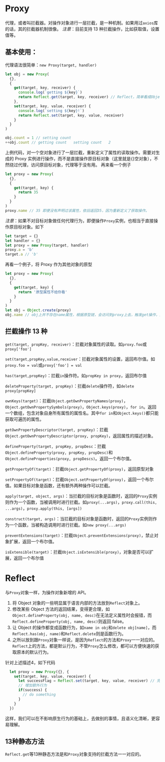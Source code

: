 # Proxy

代理，或者叫拦截器。对操作对象进行一层拦截，是一种机制。如果用过`axios`库的话，其的拦截器机制很像。
_注意_：目前支持 13 种拦截操作，比如获取值，设置值等。

## 基本使用：

代理语法很简单：`new Proxy(target, handler)`

```js
let obj = new Proxy(
  {},
  {
    get(target, key, receiver) {
      console.log(`getting ${key}`)
      return Reflect.get(target, key, receiver) // Reflect，简单看成Object对象的映射，可以使用Object的方法。Proxy支持的拦截方法，都可以在Reflect上找到并使用。
    },
    set(target, key, value, receiver) {
      console.log(`setting ${key}!`)
      return Reflect.set(target, key, value, receiver)
    }
  }
)

obj.count = 1 // setting count
++obj.count // getting count   setting count   2
```

上例代码，对一个空对象进行了一层拦截，重新定义了属性的读取操作。需要对生成的 Proxy 实例进行操作，而不是直接操作原目标对象（这里就是{}空对象），不然绕过代理，访问原目标对象，代理等于没有用。
再来看一个例子

```js
let proxy = new Proxy(
  {},
  {
    get(target, key) {
      return 35
    }
  }
)
proxy.name // 35 即便没有声明过该属性，依旧返回35，因为重新定义了获取操作。
```

_注意_：如果不对目标对象做任何代理行为，即便操作`Proxy`实例，也相当于直接操作原目标对象。如下

```js
let target = {}
let handler = {}
let proxy = new Proxy(target, handler)
proxy.a = 'b'
target.a // 'b'
```

再看一个例子，将 Proxy 作为其他对象的原型

```js
let proxy = new Proxy(
  {},
  {
    get(target, key) {
      return '原型属性不给你看'
    }
  }
)
let obj = Object.create(proxy)
obj.name // obj上并不存在name属性，根据原型链，会访问到proxy上去，触发get操作，返回 `原型属性不给你看`
```

## 拦截操作 13 种

`get(target, propKey, receiver)`：拦截对象属性的读取。如`proxy.foo`或`proxy['foo']`

`set(target,propKey,value,receiver`：拦截对象属性的设置，返回布尔值。如`proxy.foo = val`或`proxy['foo'] = val`

`has(target,propKey)`：拦截`in`操作符。如`propKey in proxy`，返回布尔值

`deleteProperty(target, propKey)`：拦截`delete`操作符，如`delete proxy[propKey]`

`ownKeys(target)`：拦截`Object.getOwnPropertyNames(proxy)`，`Object.getOwnPropertySymbols(proxy)`，`Object.keys(proxy)`，`for in`。返回一个数组，包含对象自身所有属性的属性名。其中`for in`和`Object.keys()`都只能获取可遍历的属性。

`getOwnPropertyDescriptor(target, propKey)`：拦截`Object.getOwnPropertyDescriptor(proxy, propKey)`，返回属性的描述对象。

`defineProperty(target, propKey, propDesc`：拦截`Object.defineProperty(proxy, propKey, propDesc)`和`Object.defineProperties(proxy, propDescs)`。返回一个布尔值。

`getPropertyOf(target)`：拦截`Object.getPropertyOf(proxy)`，返回原型对象

`setPropertyOf(target)`：拦截`Object.setPropertyOf(proxy)`，返回一个布尔值。如果目标对象是函数，还有额外两种操作可以拦截。

`apply(target, object, args)`：当拦截的目标对象是函数时，返回的`Proxy`实例则作为一个函数，当被调用时进行拦截。如`proxy(...args)`，`proxy.call(this, ...args)`，`proxy.apply(this, [args])`

`construct(target, args)`：当拦截的目标对象是函数时，返回的`Proxy`实例则作为一个函数，当被构造调用时进行拦截。如`new proxy(...args)`

`preventExtensions(target)`：拦截`Object.preventExtensions(proxy)`，禁止对象扩展，返回一个布尔值。

`isExtensible(target)`：拦截`Object.isExtensible(proxy)`，对象是否可以扩展，返回一个布尔值

# Reflect

与`Proxy`对象一样，为操作对象新增的 API。

1.  将 Object 对象的一些明显属于语言内部的方法放到`Reflect`对象上。
2.  修改某些 Object 方法的返回结果，变得更合理，如`Object.defineProperty(obj, name, desc)`在无法定义属性时会报错，而`Reflect.defineProperty(obj, name, desc)`则返回 false。
3.  让 Object 的操作都变成函数行为，如`name in obj`和`delete obj[name]`，而`Reflect.has(obj, name)`和`Reflect.delete`则是函数行为。
4.  之所以放到跟`Proxy`对象一样说，是因为`Reflect`的方法和`Proxy`一一对应的。`Reflect`上的方法，都是默认行为，不管`Proxy`怎么修改，都可以方便快速的获取原本的默认行为。

针对上述描述4，如下代码
```js
  let proxy = new Proxy({}, {
    set(target, key, value, receiver) {
      let successFlag = Reflect.set(target, key, value, receiver) // 完成原本的默认行为
      // 增加额外行为
      if(success) {
        // do something
      }
    }
  })
```
这样，我们可以在不影响原生行为的基础上，去做别的事情，且语义化清晰，更容易理解。

## 13种静态方法
`Reflect.get`等13种静态方法是和`Proxy`对象支持的拦截方法一一对应的。

